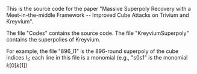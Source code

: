 This is the source code for the paper "Massive Superpoly Recovery with a
Meet-in-the-middle Framework -- Improved Cube Attacks on Trivium and Kreyvium".

The file "Codes" contains the source code.
The file "KreyviumSuperpoly" contains the superpolies of Kreyvium. 

For example, the file "896_I1" is the 896-round superpoly of the cube indices $I_1$; each line in this file is a monomial (e.g., "s0s1" is the monomial $k[0]k[1]$)
